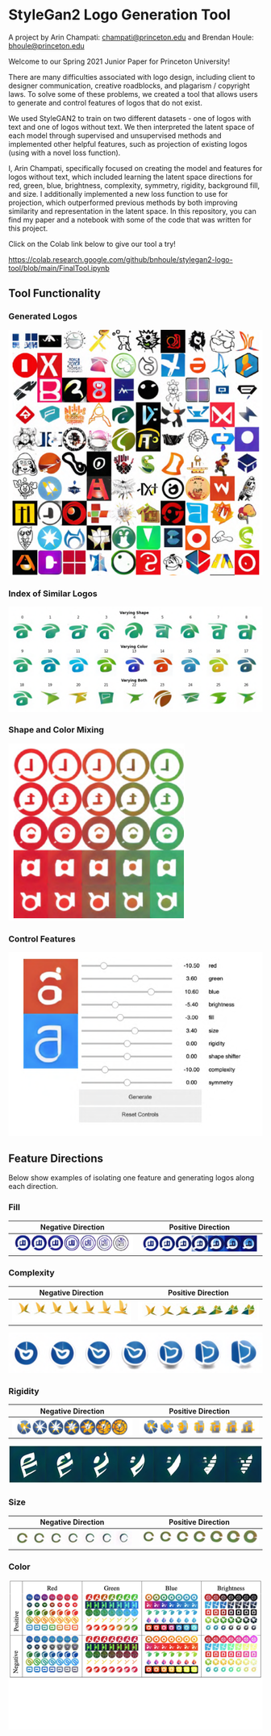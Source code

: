 # StyleGan2 Logo Generation Tool
A project by Arin Champati: champati@princeton.edu and Brendan Houle: bhoule@princeton.edu

Welcome to our Spring 2021 Junior Paper for Princeton University!

There are many difficulties associated with logo design, including client to designer communication, creative roadblocks, and plagarism / copyright laws. To solve some of these problems, we created a tool that allows users to generate and control features of logos that do not exist.

We used StyleGAN2 to train on two different datasets - one of logos with text and one of logos without text. We then interpreted the latent space of each model through supervised and unsupervised methods and implemented other helpful features, such as projection of existing logos (using with a novel loss function).

I, Arin Champati, specifically focused on creating the model and features for logos without text, which included learning the latent space directions for red, green, blue, brightness, complexity, symmetry, rigidity, background fill, and size. I additionally implemented a new loss function to use for projection, which outperformed previous methods by both improving similarity and representation in the latent space. In this repository, you can find my paper and a notebook with some of the code that was written for this project. 

Click on the Colab link below to give our tool a try!

https://colab.research.google.com/github/bnhoule/stylegan2-logo-tool/blob/main/FinalTool.ipynb

## Tool Functionality
### Generated Logos
![Alt text](example_images/generated.png?raw=true)

### Index of Similar Logos
![Alt text](example_images/similar_logos.png?raw=true)

### Shape and Color Mixing
![Alt text](example_images/interpolation.png?raw=true)

### Control Features
![Alt text](example_images/tool_controls.png?raw=true)


## Feature Directions
Below show examples of isolating one feature and generating logos along each direction.

### Fill
Negative Direction         |  Positive Direction
:-------------------------:|:-------------------------:
![Alt text](example_images/fill_negative.png?raw=true)  |  ![Alt text](example_images/fill_positive.png?raw=true)

### Complexity
Negative Direction         |  Positive Direction
:-------------------------:|:-------------------------:
![Alt text](example_images/complexity_negative.png?raw=true)  |  ![Alt text](example_images/complexity_positive.png?raw=true)

![Alt text](example_images/complexity.png?raw=true)

### Rigidity
Negative Direction         |  Positive Direction
:-------------------------:|:-------------------------:
![Alt text](example_images/rigidity_negative.png?raw=true)  |  ![Alt text](example_images/rigidity_positive.png?raw=true)

![Alt text](example_images/rigidity.png?raw=true)


### Size
Negative Direction         |  Positive Direction
:-------------------------:|:-------------------------:
![Alt text](example_images/size_negative.png?raw=true)  |  ![Alt text](example_images/size_positive.png?raw=true)

### Color
![Alt text](example_images/color.png?raw=true)
